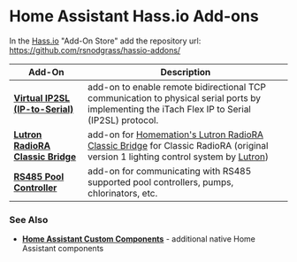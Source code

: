 # Home Assistant Hass.io Add-ons

In the [Hass.io](https://www.home-assistant.io/hassio/) "Add-On Store" add the repository url: https://github.com/rsnodgrass/hassio-addons/

| Add-On | Description |
| ------ | ----------- |
| **[Virtual IP2SL (IP-to-Serial)](https://github.com/rsnodgrass/hassio-addons/tree/master/virtual-ip2sl)** |  add-on to enable remote bidirectional TCP communication to physical serial ports by implementing the iTach Flex IP to Serial (IP2SL) protocol. |
| **[Lutron RadioRA Classic Bridge](https://github.com/rsnodgrass/hassio-addons/tree/master/radiora-classic-bridge)** | add-on for [Homemation's Lutron RadioRA Classic Bridge](https://github.com/homemations/SmartThings) for Classic RadioRA (original version 1 lighting control system by [Lutron](https://lutron.com)) |
| **[RS485 Pool Controller](https://github.com/rsnodgrass/hassio-addons/tree/master/rs485-pool-controller)** | add-on for communicating with RS485 supported pool controllers, pumps, chlorinators, etc. |

### See Also ###

- **[Home Assistant Custom Components](https://github.com/rsnodgrass/hass-integrations)** - additional native Home Assistant components
